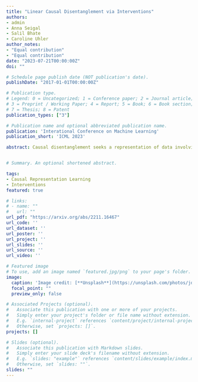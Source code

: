 ```yaml
---
title: "Linear Causal Disentanglement via Interventions"
authors:
- admin
- Anna Seigal
- Salil Bhate
- Caroline Uhler
author_notes:
- "Equal contribution"
- "Equal contribution"
date: "2023-07-21T00:00:00Z"
doi: ""

# Schedule page publish date (NOT publication's date).
publishDate: "2017-01-01T00:00:00Z"

# Publication type.
# Legend: 0 = Uncategorized; 1 = Conference paper; 2 = Journal article;
# 3 = Preprint / Working Paper; 4 = Report; 5 = Book; 6 = Book section;
# 7 = Thesis; 8 = Patent
publication_types: ["3"]

# Publication name and optional abbreviated publication name.
publication: 'Interational Conference on Machine Learning'
publication_short: 'ICML 2023'

abstract: Causal disentanglement seeks a representation of data involving latent variables that relate to one another via a causal model. A representation is identifiable if both the latent model and the transformation from latent to observed variables are unique. In this paper, we study observed variables that are a linear transformation of a linear latent causal model. Data from interventions are necessary for identifiability - if one latent variable is missing an intervention, we show that there exist distinct models that cannot be distinguished. Conversely, we show that a single intervention on each latent variable is sufficient for identifiability. Our proof uses a generalization of the RQ decomposition of a matrix that replaces the usual orthogonal and upper triangular conditions with analogues depending on a partial order on the rows of the matrix, with partial order determined by a latent causal model. We corroborate our theoretical results with a method for causal disentanglement that accurately recovers a latent causal model.


# Summary. An optional shortened abstract. 

tags:
- Causal Representation Learning
- Interventions
featured: true

# links:
# - name: ""
#   url: ""
url_pdf: "https://arxiv.org/abs/2211.16467" 
url_code: ''
url_dataset: ''
url_poster: ''
url_project: ''
url_slides: ''
url_source: ''
url_video: ''

# Featured image
# To use, add an image named `featured.jpg/png` to your page's folder. 
image:
  caption: 'Image credit: [**Unsplash**](https://unsplash.com/photos/jdD8gXaTZsc)'
  focal_point: ""
  preview_only: false

# Associated Projects (optional).
#   Associate this publication with one or more of your projects.
#   Simply enter your project's folder or file name without extension.
#   E.g. `internal-project` references `content/project/internal-project/index.md`.
#   Otherwise, set `projects: []`.
projects: []

# Slides (optional).
#   Associate this publication with Markdown slides.
#   Simply enter your slide deck's filename without extension.
#   E.g. `slides: "example"` references `content/slides/example/index.md`.
#   Otherwise, set `slides: ""`.
slides: "" 
---
```


